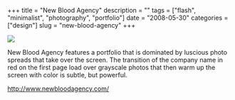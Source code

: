 +++
title = "New Blood Agency"
description = ""
tags = ["flash", "minimalist", "photography", "portfolio"]
date = "2008-05-30"
categories = ["design"]
slug = "new-blood-agency"
+++


 

  <div id="screens-thumbs" class="clearfix">
    <div class="txt-center" id="design-submission"><a href="http://www.newbloodagency.com/"><img id='bluga-thumbnail-1284' class='bluga-thumbnail large' src='//konigi.com/media/bluga/
wt4840587f43168_0.jpg'/></a></div>  
  </div>   
<p>New Blood Agency features a portfolio that is dominated by luscious photo spreads that take over the screen. The transition of the company name in red on the first page load over grayscale photos that then warm up the screen with color is subtle, but powerful.</p>
<p><a href="http://www.newbloodagency.com/">http://www.newbloodagency.com/</a></p>




